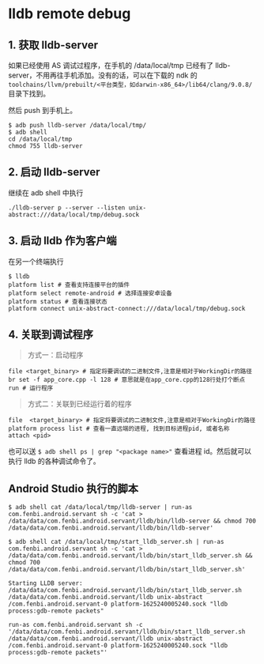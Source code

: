 # lldb remote debug


## 1. 获取 lldb-server

如果已经使用 AS 调试过程序，在手机的 /data/local/tmp 已经有了 lldb-server，不用再往手机添加。没有的话，可以在下载的 ndk 的 `toolchains/llvm/prebuilt/<平台类型，如darwin-x86_64>/lib64/clang/9.0.8/` 目录下找到。

然后 push 到手机上。

```
$ adb push lldb-server /data/local/tmp/
$ adb shell
cd /data/local/tmp
chmod 755 lldb-server
```

## 2. 启动 lldb-server

继续在 adb shell 中执行
```
./lldb-server p --server --listen unix-abstract:///data/local/tmp/debug.sock
```

## 3. 启动 lldb 作为客户端

在另一个终端执行

```
$ lldb
platform list # 查看支持连接平台的插件
platform select remote-android # 选择连接安卓设备
platform status # 查看连接状态
platform connect unix-abstract-connect:///data/local/tmp/debug.sock
```

## 4. 关联到调试程序

> 方式一：启动程序
```
file <target_binary> # 指定将要调试的二进制文件,注意是相对于WorkingDir的路径
br set -f app_core.cpp -l 128 # 意思就是在app_core.cpp的128行处打个断点
run # 运行程序
```
> 方式二：关联到已经运行着的程序

```
file  <target_binary> # 指定将要调试的二进制文件,注意是相对于WorkingDir的路径
platform process list # 查看一直远端的进程, 找到目标进程pid, 或者名称
attach <pid>
```

也可以送 `$ adb shell ps | grep "<package name>"` 查看进程 id。然后就可以执行 lldb 的各种调试命令了。

## Android Studio 执行的脚本

```
$ adb shell cat /data/local/tmp/lldb-server | run-as com.fenbi.android.servant sh -c 'cat > /data/data/com.fenbi.android.servant/lldb/bin/lldb-server && chmod 700 /data/data/com.fenbi.android.servant/lldb/bin/lldb-server'

$ adb shell cat /data/local/tmp/start_lldb_server.sh | run-as com.fenbi.android.servant sh -c 'cat > /data/data/com.fenbi.android.servant/lldb/bin/start_lldb_server.sh && chmod 700 /data/data/com.fenbi.android.servant/lldb/bin/start_lldb_server.sh'

Starting LLDB server: /data/data/com.fenbi.android.servant/lldb/bin/start_lldb_server.sh /data/data/com.fenbi.android.servant/lldb unix-abstract /com.fenbi.android.servant-0 platform-1625240005240.sock "lldb process:gdb-remote packets"

run-as com.fenbi.android.servant sh -c '/data/data/com.fenbi.android.servant/lldb/bin/start_lldb_server.sh /data/data/com.fenbi.android.servant/lldb unix-abstract /com.fenbi.android.servant-0 platform-1625240005240.sock "lldb process:gdb-remote packets"'
```